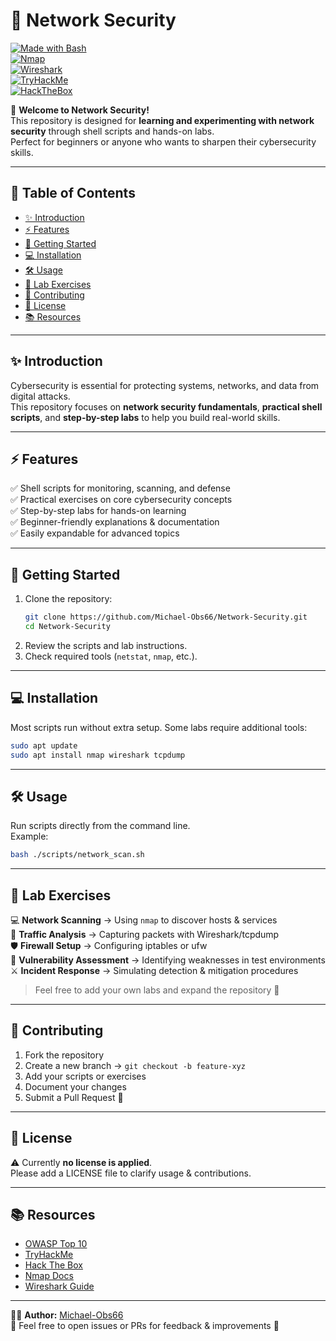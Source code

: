 # 🔐 Network Security  

[![Made with Bash](https://img.shields.io/badge/Made%20with-Bash-1f425f.svg)](https://www.gnu.org/software/bash/)  
[![Nmap](https://img.shields.io/badge/Tool-Nmap-blue.svg)](https://nmap.org/)  
[![Wireshark](https://img.shields.io/badge/Tool-Wireshark-007ACC.svg)](https://www.wireshark.org/)  
[![TryHackMe](https://img.shields.io/badge/TryHackMe-Labs-red.svg)](https://tryhackme.com/)  
[![HackTheBox](https://img.shields.io/badge/HackTheBox-Challenges-brightgreen.svg)](https://www.hackthebox.com/)  

📘 **Welcome to Network Security!**  
This repository is designed for **learning and experimenting with network security** through shell scripts and hands-on labs.  
Perfect for beginners or anyone who wants to sharpen their cybersecurity skills.  

---

## 📑 Table of Contents
- [✨ Introduction](#-introduction)  
- [⚡ Features](#-features)  
- [🚀 Getting Started](#-getting-started)  
- [💻 Installation](#-installation)  
- [🛠 Usage](#-usage)  
- [🔬 Lab Exercises](#-lab-exercises)  
- [🤝 Contributing](#-contributing)  
- [📜 License](#-license)  
- [📚 Resources](#-resources)  

---

## ✨ Introduction
Cybersecurity is essential for protecting systems, networks, and data from digital attacks.  
This repository focuses on **network security fundamentals**, **practical shell scripts**, and **step-by-step labs** to help you build real-world skills.  

---

## ⚡ Features
✅ Shell scripts for monitoring, scanning, and defense  
✅ Practical exercises on core cybersecurity concepts  
✅ Step-by-step labs for hands-on learning  
✅ Beginner-friendly explanations & documentation  
✅ Easily expandable for advanced topics  

---

## 🚀 Getting Started
1. Clone the repository:
   ```bash
   git clone https://github.com/Michael-Obs66/Network-Security.git
   cd Network-Security
   ```
2. Review the scripts and lab instructions.  
3. Check required tools (`netstat`, `nmap`, etc.).  

---

## 💻 Installation
Most scripts run without extra setup. Some labs require additional tools:  

```bash
sudo apt update
sudo apt install nmap wireshark tcpdump
```

---

## 🛠 Usage
Run scripts directly from the command line.  
Example:
```bash
bash ./scripts/network_scan.sh
```

---

## 🔬 Lab Exercises
💻 **Network Scanning** → Using `nmap` to discover hosts & services  
📡 **Traffic Analysis** → Capturing packets with Wireshark/tcpdump  
🛡 **Firewall Setup** → Configuring iptables or ufw  
🔎 **Vulnerability Assessment** → Identifying weaknesses in test environments  
⚔ **Incident Response** → Simulating detection & mitigation procedures  

> Feel free to add your own labs and expand the repository 🚀  

---

## 🤝 Contributing
1. Fork the repository  
2. Create a new branch → `git checkout -b feature-xyz`  
3. Add your scripts or exercises  
4. Document your changes  
5. Submit a Pull Request 🚀  

---

## 📜 License
⚠ Currently **no license is applied**.  
Please add a LICENSE file to clarify usage & contributions.  

---

## 📚 Resources
- [OWASP Top 10](https://owasp.org/www-project-top-ten/)  
- [TryHackMe](https://tryhackme.com/)  
- [Hack The Box](https://www.hackthebox.com/)  
- [Nmap Docs](https://nmap.org/book/man.html)  
- [Wireshark Guide](https://www.wireshark.org/docs/wsug_html_chunked/)  

---

👨‍💻 **Author:** [Michael-Obs66](https://github.com/Michael-Obs66)  
💬 Feel free to open issues or PRs for feedback & improvements 🚀
